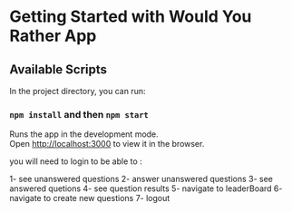 # Getting Started with Would You Rather App


## Available Scripts

In the project directory, you can run:

### `npm install` and then `npm start`

Runs the app in the development mode.\
Open [http://localhost:3000](http://localhost:3000) to view it in the browser.

you will need to login to be able to :

1- see unanswered questions
2- answer unanswered  questions
3- see answered quetions
4- see question results
5- navigate to leaderBoard
6- navigate to create new questions
7- logout





